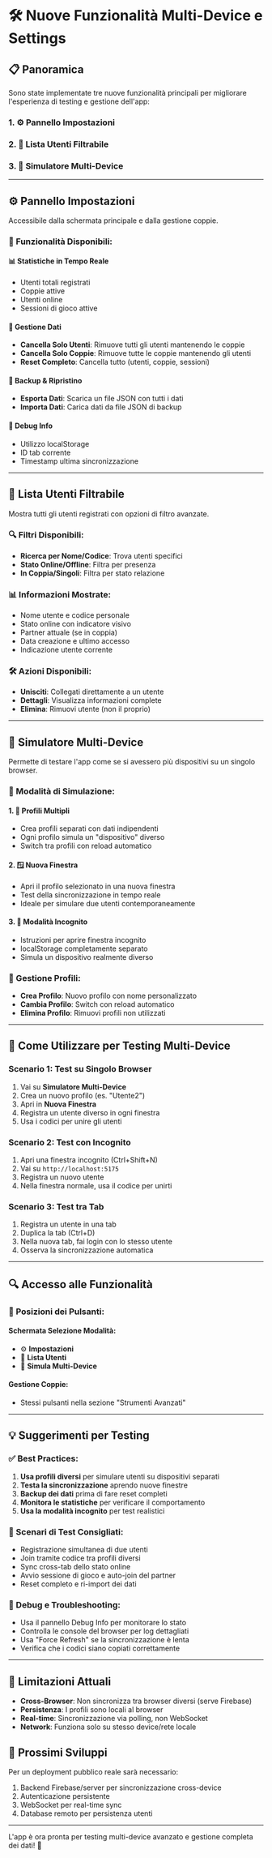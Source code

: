 # 🛠️ Nuove Funzionalità Multi-Device e Settings

## 📋 Panoramica

Sono state implementate tre nuove funzionalità principali per migliorare l'esperienza di testing e gestione dell'app:

### 1. ⚙️ Pannello Impostazioni
### 2. 👥 Lista Utenti Filtrabile  
### 3. 📱 Simulatore Multi-Device

---

## ⚙️ Pannello Impostazioni

Accessibile dalla schermata principale e dalla gestione coppie.

### 🔧 Funzionalità Disponibili:

#### 📊 Statistiche in Tempo Reale
- Utenti totali registrati
- Coppie attive
- Utenti online
- Sessioni di gioco attive

#### 🧹 Gestione Dati
- **Cancella Solo Utenti**: Rimuove tutti gli utenti mantenendo le coppie
- **Cancella Solo Coppie**: Rimuove tutte le coppie mantenendo gli utenti
- **Reset Completo**: Cancella tutto (utenti, coppie, sessioni)

#### 💾 Backup & Ripristino
- **Esporta Dati**: Scarica un file JSON con tutti i dati
- **Importa Dati**: Carica dati da file JSON di backup

#### 🔧 Debug Info
- Utilizzo localStorage
- ID tab corrente
- Timestamp ultima sincronizzazione

---

## 👥 Lista Utenti Filtrabile

Mostra tutti gli utenti registrati con opzioni di filtro avanzate.

### 🔍 Filtri Disponibili:
- **Ricerca per Nome/Codice**: Trova utenti specifici
- **Stato Online/Offline**: Filtra per presenza
- **In Coppia/Singoli**: Filtra per stato relazione

### 📊 Informazioni Mostrate:
- Nome utente e codice personale
- Stato online con indicatore visivo
- Partner attuale (se in coppia)
- Data creazione e ultimo accesso
- Indicazione utente corrente

### 🛠️ Azioni Disponibili:
- **Unisciti**: Collegati direttamente a un utente
- **Dettagli**: Visualizza informazioni complete
- **Elimina**: Rimuovi utente (non il proprio)

---

## 📱 Simulatore Multi-Device

Permette di testare l'app come se si avessero più dispositivi su un singolo browser.

### 🎯 Modalità di Simulazione:

#### 1. 👤 Profili Multipli
- Crea profili separati con dati indipendenti
- Ogni profilo simula un "dispositivo" diverso
- Switch tra profili con reload automatico

#### 2. 🪟 Nuova Finestra
- Apri il profilo selezionato in una nuova finestra
- Test della sincronizzazione in tempo reale
- Ideale per simulare due utenti contemporaneamente

#### 3. 🥷 Modalità Incognito
- Istruzioni per aprire finestra incognito
- localStorage completamente separato
- Simula un dispositivo realmente diverso

### 🔄 Gestione Profili:
- **Crea Profilo**: Nuovo profilo con nome personalizzato
- **Cambia Profilo**: Switch con reload automatico
- **Elimina Profilo**: Rimuovi profili non utilizzati

---

## 🚀 Come Utilizzare per Testing Multi-Device

### Scenario 1: Test su Singolo Browser
1. Vai su **Simulatore Multi-Device**
2. Crea un nuovo profilo (es. "Utente2")
3. Apri in **Nuova Finestra**
4. Registra un utente diverso in ogni finestra
5. Usa i codici per unire gli utenti

### Scenario 2: Test con Incognito
1. Apri una finestra incognito (Ctrl+Shift+N)
2. Vai su `http://localhost:5175`
3. Registra un nuovo utente
4. Nella finestra normale, usa il codice per unirti

### Scenario 3: Test tra Tab
1. Registra un utente in una tab
2. Duplica la tab (Ctrl+D)
3. Nella nuova tab, fai login con lo stesso utente
4. Osserva la sincronizzazione automatica

---

## 🔍 Accesso alle Funzionalità

### 📍 Posizioni dei Pulsanti:

#### Schermata Selezione Modalità:
- ⚙️ **Impostazioni**
- 👥 **Lista Utenti** 
- 📱 **Simula Multi-Device**

#### Gestione Coppie:
- Stessi pulsanti nella sezione "Strumenti Avanzati"

---

## 💡 Suggerimenti per Testing

### ✅ Best Practices:
1. **Usa profili diversi** per simulare utenti su dispositivi separati
2. **Testa la sincronizzazione** aprendo nuove finestre
3. **Backup dei dati** prima di fare reset completi
4. **Monitora le statistiche** per verificare il comportamento
5. **Usa la modalità incognito** per test realistici

### 🎯 Scenari di Test Consigliati:
- Registrazione simultanea di due utenti
- Join tramite codice tra profili diversi
- Sync cross-tab dello stato online
- Avvio sessione di gioco e auto-join del partner
- Reset completo e ri-import dei dati

### 🔧 Debug e Troubleshooting:
- Usa il pannello Debug Info per monitorare lo stato
- Controlla le console del browser per log dettagliati
- Usa "Force Refresh" se la sincronizzazione è lenta
- Verifica che i codici siano copiati correttamente

---

## 🚧 Limitazioni Attuali

- **Cross-Browser**: Non sincronizza tra browser diversi (serve Firebase)
- **Persistenza**: I profili sono locali al browser
- **Real-time**: Sincronizzazione via polling, non WebSocket
- **Network**: Funziona solo su stesso device/rete locale

## 🔮 Prossimi Sviluppi

Per un deployment pubblico reale sarà necessario:
1. Backend Firebase/server per sincronizzazione cross-device
2. Autenticazione persistente
3. WebSocket per real-time sync
4. Database remoto per persistenza utenti

---

L'app è ora pronta per testing multi-device avanzato e gestione completa dei dati! 🎉
